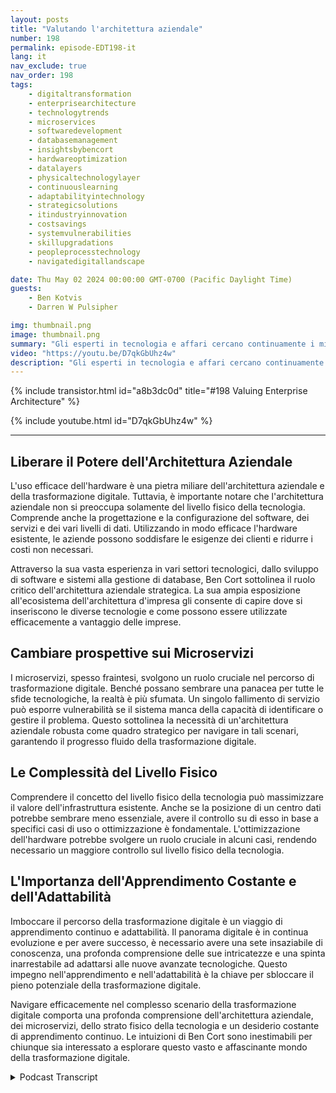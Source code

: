 ```yaml
---
layout: posts
title: "Valutando l'architettura aziendale"
number: 198
permalink: episode-EDT198-it
lang: it
nav_exclude: true
nav_order: 198
tags:
    - digitaltransformation
    - enterprisearchitecture
    - technologytrends
    - microservices
    - softwaredevelopment
    - databasemanagement
    - insightsbybencort
    - hardwareoptimization
    - datalayers
    - physicaltechnologylayer
    - continuouslearning
    - adaptabilityintechnology
    - strategicsolutions
    - itindustryinnovation
    - costsavings
    - systemvulnerabilities
    - skillupgradations
    - peopleprocesstechnology
    - navigatedigitallandscape

date: Thu May 02 2024 00:00:00 GMT-0700 (Pacific Daylight Time)
guests:
    - Ben Kotvis
    - Darren W Pulsipher

img: thumbnail.png
image: thumbnail.png
summary: "Gli esperti in tecnologia e affari cercano continuamente i migliori modi per sfruttare l'ampio, sempre in evoluzione e vitale panorama della trasformazione digitale. Un tale esperto è Ben Kotvis, un architetto di soluzioni principale presso Insight, che condivide importanti intuizioni su come navigare efficacemente nel regno digitale utilizzando persone, processi e tecnologia."
video: "https://youtu.be/D7qkGbUhz4w"
description: "Gli esperti in tecnologia e affari cercano continuamente i migliori modi per sfruttare l'ampio, sempre in evoluzione e vitale panorama della trasformazione digitale. Un tale esperto è Ben Kotvis, un architetto di soluzioni principale presso Insight, che condivide importanti intuizioni su come navigare efficacemente nel regno digitale utilizzando persone, processi e tecnologia."
---
```


<div>
{% include transistor.html id="a8b3dc0d" title="#198 Valuing Enterprise Architecture" %}

{% include youtube.html id="D7qkGbUhz4w" %}
</div>

---

## Liberare il Potere dell'Architettura Aziendale

L'uso efficace dell'hardware è una pietra miliare dell'architettura aziendale e della trasformazione digitale. Tuttavia, è importante notare che l'architettura aziendale non si preoccupa solamente del livello fisico della tecnologia. Comprende anche la progettazione e la configurazione del software, dei servizi e dei vari livelli di dati. Utilizzando in modo efficace l'hardware esistente, le aziende possono soddisfare le esigenze dei clienti e ridurre i costi non necessari.

Attraverso la sua vasta esperienza in vari settori tecnologici, dallo sviluppo di software e sistemi alla gestione di database, Ben Cort sottolinea il ruolo critico dell'architettura aziendale strategica. La sua ampia esposizione all'ecosistema dell'architettura d'impresa gli consente di capire dove si inseriscono le diverse tecnologie e come possono essere utilizzate efficacemente a vantaggio delle imprese.

## Cambiare prospettive sui Microservizi

I microservizi, spesso fraintesi, svolgono un ruolo cruciale nel percorso di trasformazione digitale. Benché possano sembrare una panacea per tutte le sfide tecnologiche, la realtà è più sfumata. Un singolo fallimento di servizio può esporre vulnerabilità se il sistema manca della capacità di identificare o gestire il problema. Questo sottolinea la necessità di un'architettura aziendale robusta come quadro strategico per navigare in tali scenari, garantendo il progresso fluido della trasformazione digitale.

## Le Complessità del Livello Fisico

Comprendere il concetto del livello fisico della tecnologia può massimizzare il valore dell'infrastruttura esistente. Anche se la posizione di un centro dati potrebbe sembrare meno essenziale, avere il controllo su di esso in base a specifici casi di uso o ottimizzazione è fondamentale. L'ottimizzazione dell'hardware potrebbe svolgere un ruolo cruciale in alcuni casi, rendendo necessario un maggiore controllo sul livello fisico della tecnologia.

## L'Importanza dell'Apprendimento Costante e dell'Adattabilità

Imboccare il percorso della trasformazione digitale è un viaggio di apprendimento continuo e adattabilità. Il panorama digitale è in continua evoluzione e per avere successo, è necessario avere una sete insaziabile di conoscenza, una profonda comprensione delle sue intricatezze e una spinta inarrestabile ad adattarsi alle nuove avanzate tecnologiche. Questo impegno nell'apprendimento e nell'adattabilità è la chiave per sbloccare il pieno potenziale della trasformazione digitale.

Navigare efficacemente nel complesso scenario della trasformazione digitale comporta una profonda comprensione dell'architettura aziendale, dei microservizi, dello strato fisico della tecnologia e un desiderio costante di apprendimento continuo. Le intuizioni di Ben Cort sono inestimabili per chiunque sia interessato a esplorare questo vasto e affascinante mondo della trasformazione digitale.



<details>
<summary> Podcast Transcript </summary>

<p></p>

</details>
